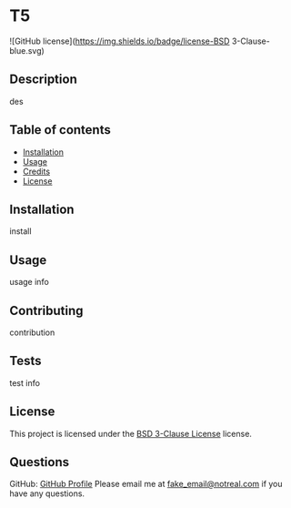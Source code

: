 # T5

  ![GitHub license](https://img.shields.io/badge/license-BSD 3-Clause-blue.svg)

  ## Description
  des

  ## Table of contents
  - [Installation](#installation)
  - [Usage](#usage)
  - [Credits](#credits)
  - [License](#license)

  ## Installation
  install

  ## Usage
  usage info

  ## Contributing
  contribution

  ## Tests
  test info

  ## License
  This project is licensed under the [BSD 3-Clause License](https://opensource.org/licenses/BSD-3-Clause) license.

  ## Questions
  GitHub: [GitHub Profile](https://github.com/AshB88)
  Please email me at fake_email@notreal.com if you have any questions.
